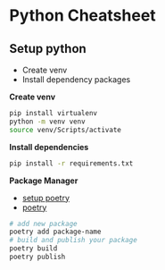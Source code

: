 # Python Cheatsheet

## Setup python

- Create venv
- Install dependency packages

**Create venv**

```sh
pip install virtualenv
python -m venv venv
source venv/Scripts/activate
```

**Install dependencies**

```sh
pip install -r requirements.txt
```

**Package Manager**

- [setup poetry](https://www.jetbrains.com/help/pycharm/poetry.html#poetry-env)
- [poetry](https://python-poetry.org/)

```sh
# add new package
poetry add package-name
# build and publish your package
poetry build
poetry publish
```

